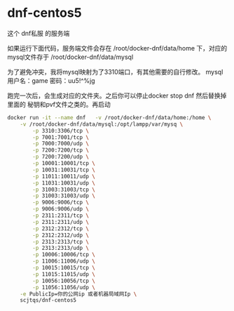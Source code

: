 # dnf-centos5
这个 dnf私服 的服务端

如果运行下面代码，服务端文件会存在 /root/docker-dnf/data/home 下，对应的mysql文件存于 /root/docker-dnf/data/mysql

为了避免冲突，我将mysql映射为了3310端口，有其他需要的自行修改。 mysql 用户名：game 密码：uu5!^%jg

跑完一次后，会生成对应的文件夹。之后你可以停止docker stop dnf 然后替换掉里面的 秘钥和pvf文件之类的。再启动

```bash
docker run -it --name dnf   -v /root/docker-dnf/data/home:/home \
    -v /root/docker-dnf/data/mysql:/opt/lampp/var/mysq \
        -p 3310:3306/tcp \
        -p 7001:7001/tcp \
        -p 7000:7000/udp \
        -p 7200:7200/tcp \
        -p 7200:7200/udp \
        -p 10001:10001/tcp \
        -p 10031:10031/tcp \
        -p 11011:10011/udp \
        -p 11031:10031/udp \
        -p 31003:31003/tcp \
        -p 31003:31003/udp \
        -p 9006:9006/tcp \
        -p 9006:9006/udp \
        -p 2311:2311/tcp \
        -p 2311:2311/udp \
        -p 2312:2312/tcp \
        -p 2312:2312/udp \
        -p 2313:2313/tcp \
        -p 2313:2313/udp \
        -p 10006:10006/tcp \
        -p 11006:11006/udp \
        -p 10015:10015/tcp \
        -p 11015:11015/udp \
        -p 10056:10056/tcp \
        -p 11056:11056/udp \
    -e PublicIp=你的公网ip 或者机器局域网Ip \
    scjtqs/dnf-centos5
```